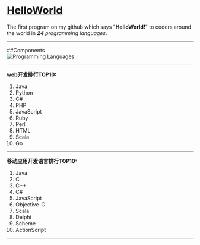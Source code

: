 # [HelloWorld](http://www.xker.com/page/e2015/06/193498.html)
The first program on my github which says "**HelloWorld!**" to coders around the world in ***24** programming languages*.
***

##Components  
![Programming Languages](http://i4.buimg.com/588926/a3c4eede1eb39460.png) 
***
**web开发排行TOP10:**  
01. Java  
02. Python  
03. C#  
04. PHP  
05. JavaScript  
06. Ruby  
07. Perl  
08. HTML  
09. Scala  
10. Go  
***  
**移动应用开发语言排行TOP10:**  
01. Java  
02. C  
03. C++  
04. C#  
05. JavaScript  
06. Objective-C  
07. Scala  
08. Delphi  
09. Scheme  
10. ActionScript  
*** 